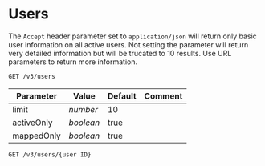 # Users

The `Accept` header parameter set to `application/json` will return only basic user information on all active users. 
Not setting the parameter will return very detailed information but will be trucated to 10 results. Use URL parameters to return
more information.

```html
GET /v3/users
```

|Parameter|Value|Default|Comment|
|---|---|---|---|
|limit|_number_|10||
|activeOnly|_boolean_|true||
|mappedOnly|_boolean_|true||

```html
GET /v3/users/{user ID}
```
